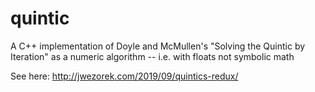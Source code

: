 # quintic
A C++ implementation of Doyle and McMullen's "Solving the Quintic by Iteration" as a numeric algorithm -- i.e. with floats not symbolic math

See here: http://jwezorek.com/2019/09/quintics-redux/
